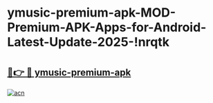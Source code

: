# ymusic-premium-apk-MOD-Premium-APK-Apps-for-Android-Latest-Update-2025-!nrqtk

# <h2><a href="https://krzur0.esa.edu.pl?title=ymusic-premium-apk&ref=nrqtk">🔗👉 🔴 ymusic-premium-apk</a></h2>

[![acn](https://github.com/user-attachments/assets/0f9c940e-d8b0-45ae-aac7-cd30a18b3e1c)](https://krzur0.esa.edu.pl?title=ymusic-premium-apk&ref=nrqtk)

